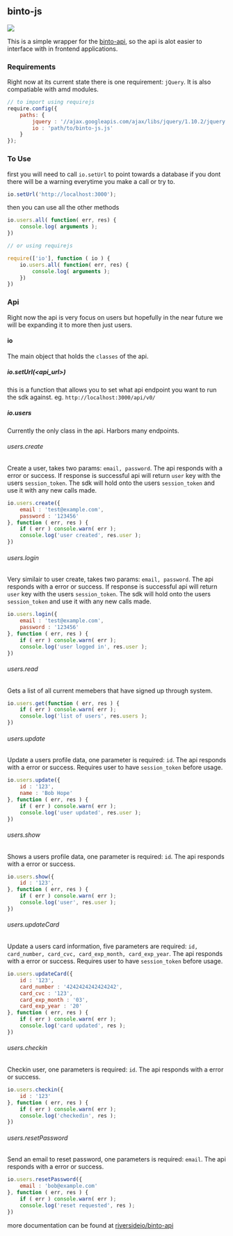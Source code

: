 ## binto-js

![](https://raw2.github.com/riversideio/binto-api/master/binto.jpg)

This is a simple wrapper for the [binto-api](https://github.com/riversideio/binto-api), so the api is alot easier to interface with in frontend applications.

### Requirements

Right now at its current state there is one requirement: `jQuery`. It is also compatiable with amd modules.

```javascript
// to import using requirejs
require.config({
    paths: {
    	jquery : '//ajax.googleapis.com/ajax/libs/jquery/1.10.2/jquery.min',
        io : 'path/to/binto-js.js'
    }
});
```

### To Use

first you will need to call `io.setUrl` to point towards a database if you dont there will be a warning everytime you make a call or try to.

```javascript
io.setUrl('http://localhost:3000');
```
then you can use all the other methods

```javascript
io.users.all( function( err, res) {
	console.log( arguments );	
})

// or using requirejs

require(['io'], function ( io ) {
	io.users.all( function( err, res) {
		console.log( arguments );	
	})
})
```

### Api

Right now the api is very focus on users but hopefully in the near future we will be expanding it to more then just users.

#### io

The main object that holds the `classes` of the api.

##### io.setUrl(<api_url>)

this is a function that allows you to set what api endpoint you want to run the sdk against. eg. `http://localhost:3000/api/v0/`

##### io.users

Currently the only class in the api. Harbors many endpoints.

###### users.create

Create a user, takes two params: `email, password`. The api responds with a error or success. If response is successful api will return `user` key with the users `session_token`. The sdk will hold onto the users `session_token` and use it with any new calls made.

```javascript
io.users.create({
	email : 'test@example.com',
	password : '123456'
}, function ( err, res ) {
	if ( err ) console.warn( err );
	console.log('user created', res.user );
})
```

###### users.login

Very similair to user create, takes two params: `email, password`. The api responds with a error or success. If response is successful api will return `user` key with the users `session_token`. The sdk will hold onto the users `session_token` and use it with any new calls made.

```javascript
io.users.login({
	email : 'test@example.com',
	password : '123456'
}, function ( err, res ) {
	if ( err ) console.warn( err );
	console.log('user logged in', res.user );
})
```

###### users.read

Gets a list of all current memebers that have signed up through system.

```javascript
io.users.get(function ( err, res ) {
	if ( err ) console.warn( err );
	console.log('list of users', res.users );
})
```

###### users.update

Update a users profile data, one parameter is required: `id`. The api responds with a error or success. Requires user to have `session_token` before usage.

```javascript
io.users.update({
	id : '123',
	name : 'Bob Hope'
}, function ( err, res ) {
	if ( err ) console.warn( err );
	console.log('user updated', res.user );
})
```

###### users.show

Shows a users profile data, one parameter is required: `id`. The api responds with a error or success.

```javascript
io.users.show({
	id : '123',
}, function ( err, res ) {
	if ( err ) console.warn( err );
	console.log('user', res.user );
})
```

###### users.updateCard

Update a users card information, five parameters are required: `id, card_number, card_cvc, card_exp_month, card_exp_year`. The api responds with a error or success. Requires user to have `session_token` before usage.

```javascript
io.users.updateCard({
	id : '123',
	card_number : '4242424242424242',
	card_cvc : '123',
	card_exp_month : '03',
	card_exp_year : '20'
}, function ( err, res ) {
	if ( err ) console.warn( err );
	console.log('card updated', res );
})
```

###### users.checkin

Checkin user, one parameters is required: `id`. The api responds with a error or success.

```javascript
io.users.checkin({
	id : '123'
}, function ( err, res ) {
	if ( err ) console.warn( err );
	console.log('checkedin', res );
})
```

###### users.resetPassword

Send an email to reset password, one parameters is required: `email`. The api responds with a error or success.

```javascript
io.users.resetPassword({
	email : 'bob@example.com'
}, function ( err, res ) {
	if ( err ) console.warn( err );
	console.log('reset requested', res );
})
```

more documentation can be found at [riversideio/binto-api](https://github.com/riversideio/binto-api)

